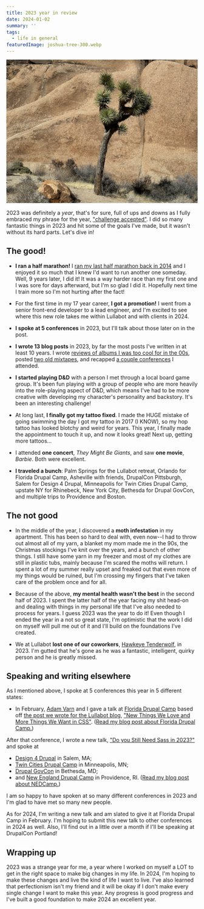 ```yaml
---
title: 2023 year in review
date: 2024-01-02
summary: ''
tags:
  - life in general
featuredImage: joshua-tree-300.webp
---
```

![A Joshua Tree at Joshua Tree National Park.](./images/joshua-tree.jpg 'Joshua Tree National Park was <i>amazing</i>.')

2023 was definitely a *year*, that's for sure, full of ups and downs as I fully embraced my phrase for the year, ["challenge accepted"](/challenge-accepted). I did so many fantastic things in 2023 and hit some of the goals I've made, but it wasn't without its hard parts. Let's dive in!

## The good!

* **I ran a half marathon!** I [ran my last half marathon back in 2014](/providence-half-marathon-race-recap) and I enjoyed it so much that I knew I'd want to run another one someday. Well, 9 years later, I did it! It was a way harder race than my first one and I was sore for days afterward, but I'm so glad I did it. Hopefully next time I train more so I'm not hurting after the fact!

* For the first time in my 17 year career, **I got a promotion!** I went from a senior front-end developer to a lead engineer, and I'm excited to see where this new role takes me within Lullabot and with clients in 2024.

* **I spoke at 5 conferences** in 2023, but I'll talk about those later on in the post.

* **I wrote 13 blog posts** in 2023, by far the most posts I've written in at least 10 years. I wrote [reviews of albums I was too cool for in the 00s](/tags/i-m-too-cool-for-this-album), posted [two old mixtapes](/tags/i-m-cool-enough-for-this-mix), and recapped [a couple conferences](/tags/conferences) I attended.

* **I started playing D&D** with a person I met through a local board game group. It's been fun playing with a group of people who are more heavily into the role-playing aspect of D&D, which means I've had to be more creative with developing my character's personality and backstory. It's been an interesting challenge!

* At long last, **I finally got my tattoo fixed**. I made the HUGE mistake of going swimming the day I got my tattoo in 2017 (I KNOW), so my hop tattoo has looked blotchy and weird for years. This year, I finally made the appointment to touch it up, and now it looks great! Next up, getting more tattoos...

* I attended **one concert**, *They Might Be Giants*, and saw **one movie**, *Barbie*. Both were excellent.

* **I traveled a bunch**: Palm Springs for the Lullabot retreat, Orlando for Florida Drupal Camp, Asheville with friends, DrupalCon Pittsburgh, Salem for Design 4 Drupal, Minneapolis for Twin Cities Drupal Camp, upstate NY for Rhinebeck, New York City, Bethesda for Drupal GovCon, and multiple trips to Providence and Boston.

## The not good

* In the middle of the year, I discovered a **moth infestation** in my apartment. This has been so hard to deal with, even now--I had to throw out almost all of my  yarn, a blanket my mom made me in the 90s, the Christmas stockings I've knit over the years, and a bunch of other things. I still have some yarn in my freezer and most of my clothes are still in plastic tubs, mainly because I'm scared the moths will return. I spent a lot of my summer really upset and freaked out that even more of my things would be ruined, but I'm crossing my fingers that I've taken care of the problem once and for all.

* Because of the above, **my mental health wasn't the best** in the second half of 2023. I spent the latter half of the year facing my shit head-on and dealing with things in my personal life that I've also needed to process for years. I guess 2023 was the year to do it! Even though I ended the year in a not so great state, I'm optimistic that the work I did on myself will pull me out of it and I'll build on the foundations I've created. 

* We at Lullabot **lost one of our coworkers**, [Hawkeye Tenderwolf](https://www.drupal.org/forum/general/community-spotlight/2023-12-08/in-memoriam-hawkeye-tenderwolf), in 2023. I'm gutted that he's gone as he was a fantastic, intelligent, quirky person and he is greatly missed. 

## Speaking and writing elsewhere

As I mentioned above, I spoke at 5 conferences this year in 5 different states:

- In February, [Adam Varn](https://varn.dev/) and I gave a talk at [Florida Drupal Camp](https://fldrupal.camp) based off [the post we wrote for the Lullabot blog](https://www.lullabot.com/articles/css-features-were-thankful-and-css-features-we-need), ["New Things We Love and More Things We Want in CSS"](https://www.youtube.com/watch?v=XfjDxogssIE&list=PLVkxWtGE94fkGaklS0MFxNmOMzIG0GpYI). ([Read my blog post about Florida Drupal Camp.](/florida-drupalcamp-2023))

After that conference, I wrote a new talk, ["Do you Still Need Sass in 2023?"](https://noti.st/starshaped/ZaLC6w/do-you-still-need-sass-in-2023) and spoke at 
- [Design 4 Drupal](https://design4drupal.org/) in Salem, MA;
- [Twin Cities Drupal Camp](https://tcdrupal.org/) in Minneapolis, MN;
- [Drupal GovCon](https://www.drupalgovcon.org/) in Bethesda, MD;
- and [New England Drupal Camp](https://nedcamp.org/) in Providence, RI. ([Read my blog post about NEDCamp.](/nedcamp-2023))

I am so happy to have spoken at so many different conferences in 2023 and I'm glad to have met so many new people.

As for 2024, I'm writing a new talk and am slated to give it at Florida Drupal Camp in February. I'm hoping to submit this new talk to other conferences in 2024 as well. Also, I'll find out in a little over a month if I'll be speaking at DrupalCon Portland! 

## Wrapping up

2023 was a strange year for me, a year where I worked on myself a LOT to get in the right space to make big changes in my life. In 2024, I'm hoping to make these changes and live the kind of life I want to live. I've also learned that perfectionism isn't my friend and it will be okay if I don't make every single change I want to make this year. Any progress is good progress and I've built a good foundation to make 2024 an excellent year.
